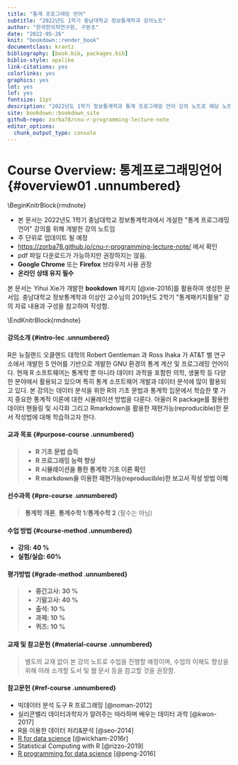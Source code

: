 ```yaml
---
title: "통계 프로그래밍 언어"
subtitle: "2022년도 1학기 충남대학교 정보통계학과 강의노트"
author: "한국한의학연구원, 구본초"
date: "2022-05-26"
knit: "bookdown::render_book"
documentclass: krantz
bibliography: [book.bib, packages.bib]
biblio-style: apalike
link-citations: yes
colorlinks: yes
graphics: yes
lot: yes
lof: yes
fontsize: 11pt
description: "2022년도 1학기 정보통계학과 통계 프로그래밍 언어 강의 노트로 해당 노트: https://zorba78.github.io/cnu-r-programming-lecture-note/"
site: bookdown::bookdown_site
github-repo: zorba78/cnu-r-programming-lecture-note
editor_options: 
  chunk_output_type: console
---
```




# Course Overview: 통계프로그래밍언어 {#overview01 .unnumbered}

\BeginKnitrBlock{rmdnote}<div class="rmdnote">
- 본 문서는 2022년도 1학기 충남대학교 정보통계학과에서 개설한 "통계 프로그래밍 언어" 강의를 위해 개발한 강의 노트임 
- 주 단위로 업데이트 될 예정 
- https://zorba78.github.io/cnu-r-programming-lecture-note/ 에서 확인
- pdf 파일 다운로드가 가능하지만 권장하지는 않음.
- **Google Chrome** 또는 **Firefox** 브라우저 사용 권장
- **온라인 상태 유지 필수**


본 문서는 Yihui Xie가 개발한 **bookdown** 패키지 [@xie-2016]를 활용하여 생성한 문서임. 충남대학교 정보통계학과 이상인 교수님의 2019년도 2학기 "통계패키지활용" 
강의 자료 내용과 구성을 참고하여 작성함. 

</div>\EndKnitrBlock{rmdnote}

#### 강의소개 {#intro-lec .unnumbered}

R은 뉴질랜드 오클랜드 대학의 Robert Gentleman 과 Ross Ihaka 가 AT&T 벨 연구소에서 개발한 S 언어를 기반으로 개발한 GNU 환경의 통계 계산 및 프로그래밍 언어이다. 현재 R 소프트웨어는 통계학 뿐 아니라 데이터 과학을 포함한 의학, 생물학 등 다양한 분야에서 활용되고 있으며 특히 통계 소프트웨어 개발과 데이터 분석에 많이 활용되고 있다. 본 강의는 데이터 분석을 위한 R의 기초 문법과 통계학 입문에서 학습한 몇 가지 중요한 통계적 이론에 대한 시뮬레이션 방법을 다룬다. 아울러 R package를 활용한 데이터 핸들링 및 시각화 그리고 Rmarkdown을 활용한 재현가능(reproducible)한 문서 작성법에 대해 학습하고자 한다.

#### 교과 목표 {#purpose-course .unnumbered}

> -   **R 기초 문법 습득**
> -   **R 프로그래밍 능력 향상**
> -   **R 시뮬레이션을 통한 통계학 기초 이론 확인**
> -   **R markdown을 이용한 재현가능(reproducible)한 보고서 작성 방법 이해**

#### 선수과목 {#pre-course .unnumbered}

> **통계학 개론**, **통계수학 1**/**통계수학 2** (필수는 아님)

#### 수업 방법 {#course-method .unnumbered}

-   **강의: 40 %**
-   **실험/실습: 60%**

#### 평가방법 {#grade-method .unnumbered}

> -   **중간고사: 30 %**
> -   **기말고사: 40 %**
> -   **출석: 10 %**
> -   **과제: 10 %**
> -   **퀴즈: 10 %**

#### 교재 및 참고문헌 {#material-course .unnumbered}

> 별도의 교재 없이 본 강의 노트로 수업을 진행할 예정이며, 수업의 이해도 향상을 위해 아래 소개할 도서 및 웹 문서 등을 참고할 것을 권장함.

#### 참고문헌 {#ref-course .unnumbered}

-   빅데이터 분석 도구 R 프로그래밍 [@noman-2012]
-   실리콘밸리 데이터과학자가 알려주는 따라하며 배우는 데이터 과학 [@kwon-2017]
-   R을 이용한 데이터 처리&분석 [@seo-2014]
-   [R for data science](https://r4ds.had.co.nz/) [@wickham-2016r]
-   Statistical Computing with R [@rizzo-2019]
-   [R programming for data science](https://bookdown.org/rdpeng/rprogdatascience/) [@peng-2016]
